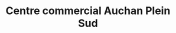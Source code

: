 ---
title: "Centre commercial Auchan Plein Sud"
url: /aubiere/centre-commercial-auchan-plein-sud/
shop: Einkaufszentrum
---